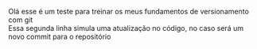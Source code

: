 Olá esse é um teste para treinar os meus fundamentos de versionamento com git </br>
Essa segunda linha simula uma atualização no código, no caso será um novo commit para o repositório 